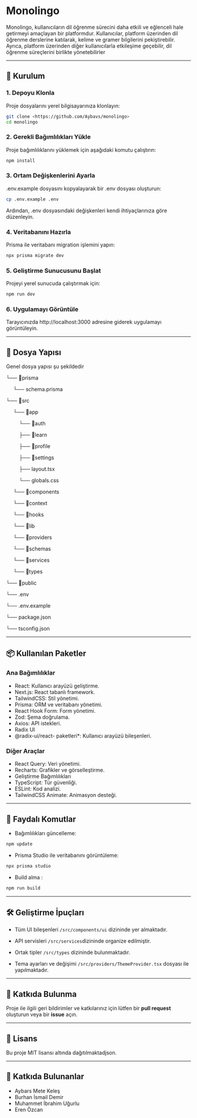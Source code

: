 # Monolingo

Monolingo, kullanıcıların dil öğrenme sürecini daha etkili ve eğlenceli hale getirmeyi amaçlayan bir platformdur. Kullanıcılar, platform üzerinden dil öğrenme derslerine katılarak, kelime ve gramer bilgilerini pekiştirebilir. Ayrıca, platform üzerinden diğer kullanıcılarla etkileşime geçebilir, dil öğrenme süreçlerini birlikte yönetebilirler

---

## 🚀 Kurulum

### 1. Depoyu Klonla

Proje dosyalarını yerel bilgisayarınıza klonlayın:

```bash
git clone <https://github.com/Aybavs/monolingo>
cd monolingo
```

### 2. Gerekli Bağımlılıkları Yükle

Proje bağımlılıklarını yüklemek için aşağıdaki komutu çalıştırın:

```bash
npm install
```

### 3. Ortam Değişkenlerini Ayarla

.env.example dosyasını kopyalayarak bir .env dosyası oluşturun:

```bash
cp .env.example .env
```

Ardından, .env dosyasındaki değişkenleri kendi ihtiyaçlarınıza göre düzenleyin.

### 4. Veritabanını Hazırla

Prisma ile veritabanı migration işlemini yapın:

```bash
npx prisma migrate dev
```

### 5. Geliştirme Sunucusunu Başlat

Projeyi yerel sunucuda çalıştırmak için:

```bash
npm run dev
```

### 6. Uygulamayı Görüntüle

Tarayıcınızda http://localhost:3000 adresine giderek uygulamayı görüntüleyin.

---

## 📁 Dosya Yapısı

Genel dosya yapısı şu şekildedir

└── 📁prisma

&nbsp;&nbsp;&nbsp;&nbsp; └── schema.prisma

└── 📁src

&nbsp;&nbsp;&nbsp;&nbsp; └── 📁app

&nbsp;&nbsp;&nbsp;&nbsp;&nbsp;&nbsp;&nbsp;&nbsp; └── 📁auth

&nbsp;&nbsp;&nbsp;&nbsp;&nbsp;&nbsp;&nbsp;&nbsp; ├── 📁learn

&nbsp;&nbsp;&nbsp;&nbsp;&nbsp;&nbsp;&nbsp;&nbsp; ├── 📁profile

&nbsp;&nbsp;&nbsp;&nbsp;&nbsp;&nbsp;&nbsp;&nbsp; ├── 📁settings

&nbsp;&nbsp;&nbsp;&nbsp;&nbsp;&nbsp;&nbsp;&nbsp; ├── layout.tsx

&nbsp;&nbsp;&nbsp;&nbsp;&nbsp;&nbsp;&nbsp;&nbsp; └── globals.css

&nbsp;&nbsp;&nbsp;&nbsp; └── 📁components

&nbsp;&nbsp;&nbsp;&nbsp; └── 📁context

&nbsp;&nbsp;&nbsp;&nbsp; └── 📁hooks

&nbsp;&nbsp;&nbsp;&nbsp; └── 📁lib

&nbsp;&nbsp;&nbsp;&nbsp; └── 📁providers

&nbsp;&nbsp;&nbsp;&nbsp; └── 📁schemas

&nbsp;&nbsp;&nbsp;&nbsp; └── 📁services

&nbsp;&nbsp;&nbsp;&nbsp; └── 📁types

└── 📁public

└── .env

└── .env.example

└── package.json

└── tsconfig.json

---

## 📦 Kullanılan Paketler

### Ana Bağımlılıklar

- React: Kullanıcı arayüzü geliştirme.
- Next.js: React tabanlı framework.
- TailwindCSS: Stil yönetimi.
- Prisma: ORM ve veritabanı yönetimi.
- React Hook Form: Form yönetimi.
- Zod: Şema doğrulama.
- Axios: API istekleri.
- Radix UI
- @radix-ui/react- paketleri\*: Kullanıcı arayüzü bileşenleri.

### Diğer Araçlar

- React Query: Veri yönetimi.
- Recharts: Grafikler ve görselleştirme.
- Geliştirme Bağımlılıkları
- TypeScript: Tür güvenliği.
- ESLint: Kod analizi.
- TailwindCSS Animate: Animasyon desteği.

---

## 🔧 Faydalı Komutlar

- Bağımlılıkları güncelleme:

```bash
npm update
```

- Prisma Studio ile veritabanını görüntüleme:

```bash
npx prisma studio
```

- Build alma :

```bash
npm run build
```

---

## 🛠 Geliştirme İpuçları

- Tüm UI bileşenleri `/src/components/ui` dizininde yer almaktadır.

- API servisleri `/src/services`dizininde organize edilmiştir.

- Ortak tipler `/src/types` dizininde bulunmaktadır.

- Tema ayarları ve değişimi `/src/providers/ThemeProvider.tsx` dosyası ile yapılmaktadır.

---

## 🌟 Katkıda Bulunma

Proje ile ilgili geri bildirimler ve katkılarınız için lütfen bir **pull request** oluşturun veya bir **issue** açın.

---

## 📄 Lisans

Bu proje MIT lisansı altında dağıtılmaktadjson.

---

## 📝 Katkıda Bulunanlar

- Aybars Mete Keleş
- Burhan İsmail Demir
- Muhammet İbrahim Uğurlu
- Eren Özcan

